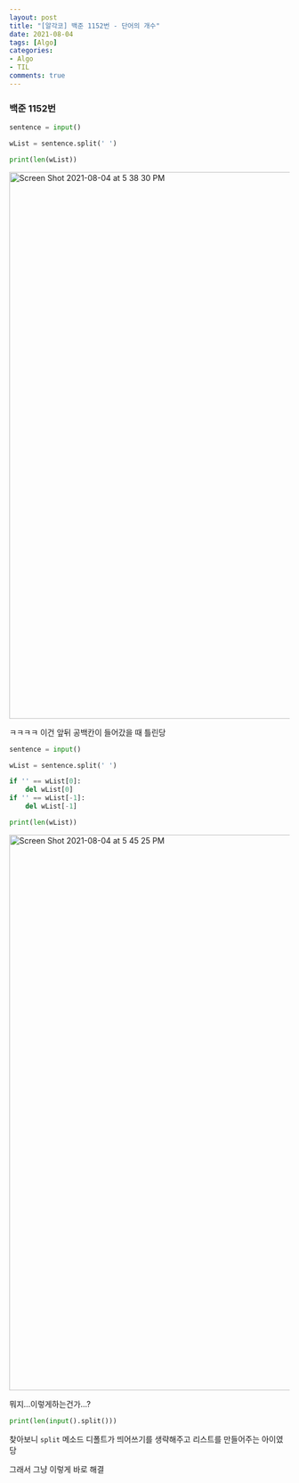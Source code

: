```yaml
---
layout: post
title: "[알각코] 백준 1152번 - 단어의 개수"
date: 2021-08-04
tags: [Algo]
categories:
- Algo
- TIL
comments: true
---
```


### 백준 1152번


```python
sentence = input()

wList = sentence.split(' ')

print(len(wList))
```

<img width="981" alt="Screen Shot 2021-08-04 at 5 38 30 PM" src="https://user-images.githubusercontent.com/39291812/128151322-b037819a-11d3-4c47-ae98-3cdb188fcccf.png">


ㅋㅋㅋㅋ 이건 앞뒤 공백칸이 들어갔을 때 틀린당

```python
sentence = input()

wList = sentence.split(' ')

if '' == wList[0]:
    del wList[0]
if '' == wList[-1]:
    del wList[-1]

print(len(wList))
```

<img width="997" alt="Screen Shot 2021-08-04 at 5 45 25 PM" src="https://user-images.githubusercontent.com/39291812/128151370-5eb543f6-3cf8-4279-9a83-b89bb559714f.png">

뭐지...이렇게하는건가...?



```python
print(len(input().split()))
```

찾아보니 `split` 메소드 디폴트가 띄어쓰기를 생략해주고 리스트를 만들어주는 아이였당

그래서 그냥 이렇게 바로 해결